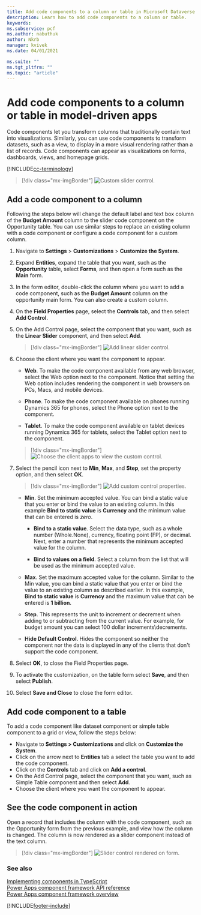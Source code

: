 ```yaml
---
title: Add code components to a column or table in Microsoft Dataverse | Microsoft Docs
description: Learn how to add code components to a column or table.
keywords:
ms.subservice: pcf
ms.author: nabuthuk
author: Nkrb
manager: kvivek
ms.date: 04/01/2021

ms.suite: ""
ms.tgt_pltfrm: ""
ms.topic: "article"
---
```


# Add code components to a column or table in model-driven apps

Code components let you transform columns that traditionally contain text into visualizations. Similarly, you can use code components to transform datasets, such as a view, to display in a more visual rendering rather than a list of records. Code components can appear as visualizations on forms, dashboards, views, and homepage grids. 

[!INCLUDE[cc-terminology](../data-platform/includes/cc-terminology.md)]

   > [!div class="mx-imgBorder"] 
   > ![Custom slider control.](../../maker/model-driven-apps/media/slider-control.PNG "Custom slider control ")

## Add a code component to a column

Following the steps below will change the default label and text box column of the **Budget Amount** column to the slider code component on the Opportunity table. You can use similar steps to replace an existing column with a code component or configure a code component for a custom column.

1. Navigate to **Settings** > **Customizations** > **Customize the System**.

2. Expand **Entities**, expand the table that you want, such as the **Opportunity** table, select **Forms**, and then open a form such as the **Main** form.

3. In the form editor, double-click the column where you want to add a code component, such as the **Budget Amount** column on the opportunity main form. You can also create a custom column.

4. On the **Field Properties** page, select the **Controls** tab, and then select **Add Control**.

5. On the Add Control page, select the component that you want, such as the **Linear Slider** component, and then select **Add**.

   > [!div class="mx-imgBorder"] 
   > ![Add linear slider control.](../../maker/model-driven-apps/media/add-slider.PNG "Add linear slider control")

6. Choose the client where you want the component to appear.

   - **Web**. To make the code component available from any web browser, select the Web option next to the component. Notice that setting the Web option includes rendering the component in web browsers on PCs, Macs, and mobile devices.

   - **Phone**. To make the code component available on phones running Dynamics 365 for phones, select the Phone option next to the component.

   - **Tablet**. To make the code component available on tablet devices running Dynamics 365 for tablets, select the Tablet option next to the component.

   > [!div class="mx-imgBorder"] 
   > ![Choose the client apps to view the custom control.](../../maker/model-driven-apps/media/choose-client.png "Choose the client apps to view the custom control") 

7. Select the pencil icon next to **Min**, **Max**, and **Step**, set the property option, and then select **OK**.  
   
   > [!div class="mx-imgBorder"] 
   > ![Add custom control properties.](../../maker/model-driven-apps/media/ccf-add-properties.png "Add custom control properties")

   - **Min**. Set the minimum accepted value. You can bind a static value that you enter or bind the value to an existing column. In this example **Bind to static value** is **Currency** and the minimum value that can be entered is *zero*.  
  
       - **Bind to a static value**. Select the data type, such as a whole number (Whole.None), currency, floating point (FP), or decimal. Next, enter a number that represents the minimum accepted value for the column.  
  
       - **Bind to values on a field**. Select a column from the list that will be used as the minimum accepted value.  
  
   - **Max**. Set the maximum accepted value for the column. Similar to the Min value, you can bind a static value that you enter or bind the value to an existing column as described earlier. In this example, **Bind to static value** is **Currency** and the maximum value that can be entered is **1 billion**.  
  
   - **Step**. This represents the unit to increment or decrement when adding to or subtracting from  the current value. For example, for budget amount you can select 100 dollar increments\decrements.  
  
   - **Hide Default Control**. Hides the component so neither the component nor the data is displayed in any of the clients that don't support the code component.   
  
8. Select **OK**, to close the Field Properties page.  
  
9. To activate the customization, on the table form select **Save**, and then select **Publish**.  
  
10. Select **Save and Close** to close the form editor.  
  
## Add code component to a table

To add a code component like dataset component or simple table component to a grid or view, follow the steps below:

  - Navigate to **Settings > Customizations** and click on **Customize the System**.
  - Click on the arrow next to **Entities** tab a select the table you want to add the code component. 
  - Click on the **Controls** tab and click on **Add a control**.
  - On the Add Control page, select the component that you want, such as Simple Table component and then select **Add**.
  - Choose the client where you want the component to appear.


## See the code component in action  

 Open a record that includes the column with the code component, such as the Opportunity form from the previous example, and view how the column is changed. The column is now rendered as a slider component instead of the text column.  

> [!div class="mx-imgBorder"] 
> ![Slider control rendered on form.](../../maker/model-driven-apps/media/slider-control.PNG "Slider control rendered on form")  

### See also

[Implementing components in TypeScript](implementing-controls-using-typescript.md)<br/>
[Power Apps component framework API reference](reference/index.md)<br/>
[Power Apps component framework overview](overview.md)


[!INCLUDE[footer-include](../../includes/footer-banner.md)]